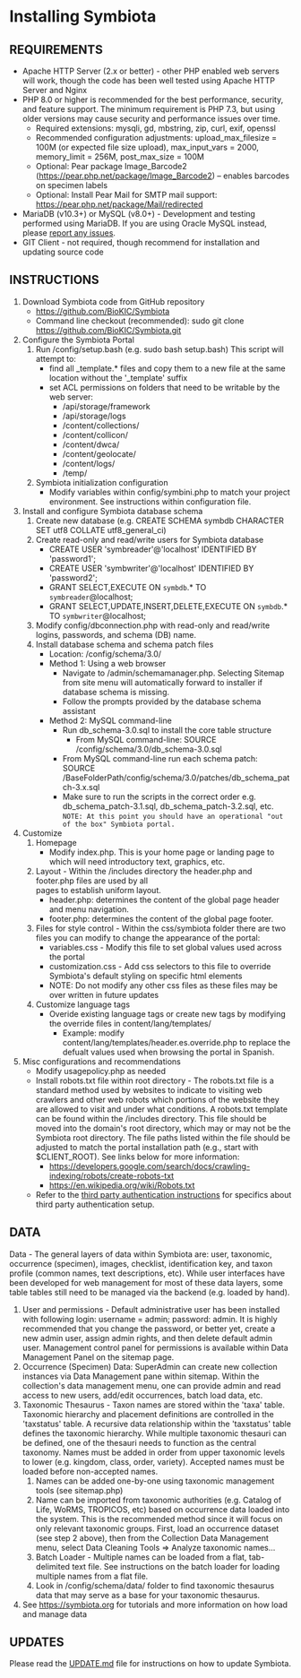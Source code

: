 # Installing Symbiota

## REQUIREMENTS

- Apache HTTP Server (2.x or better) - other PHP enabled web servers will work, though the code has been well tested using Apache HTTP Server and Nginx
- PHP 8.0 or higher is recommended for the best performance, security, and feature support. The minimum requirement is PHP 7.3, but using older versions may cause security and performance issues over time.
  - Required extensions: mysqli, gd, mbstring, zip, curl, exif, openssl
  - Recommended configuration adjustments: upload_max_filesize = 100M (or expected file size upload), max_input_vars = 2000, memory_limit = 256M, post_max_size = 100M
  - Optional: Pear package Image_Barcode2 (https://pear.php.net/package/Image_Barcode2) – enables barcodes on specimen labels
  - Optional: Install Pear Mail for SMTP mail support: https://pear.php.net/package/Mail/redirected
- MariaDB (v10.3+) or MySQL (v8.0+) - Development and testing performed using MariaDB. If you are using Oracle MySQL instead, please [report any issues](https://github.com/BioKIC/Symbiota/issues/new).
- GIT Client - not required, though recommend for installation and updating source code

## INSTRUCTIONS

1. Download Symbiota code from GitHub repository
   - https://github.com/BioKIC/Symbiota
   - Command line checkout (recommended): sudo git clone https://github.com/BioKIC/Symbiota.git
2. Configure the Symbiota Portal
   1. Run /config/setup.bash (e.g. sudo bash setup.bash)
      This script will attempt to:
         - find all _template.* files and copy them to a new file at the same location without the '_template' suffix 
         - set ACL permissions on folders that need to be writable by the web server:
            - /api/storage/framework
            - /api/storage/logs
            - /content/collections/
            - /content/collicon/
            - /content/dwca/
            - /content/geolocate/
            - /content/logs/
            - /temp/
   2. Symbiota initialization configuration
      - Modify variables within config/symbini.php to match your project environment. See instructions within configuration file.
3. Install and configure Symbiota database schema
   1. Create new database (e.g. CREATE SCHEMA symbdb CHARACTER SET utf8 COLLATE utf8_general_ci)
   2. Create read-only and read/write users for Symbiota database
      - CREATE USER 'symbreader'@'localhost' IDENTIFIED BY 'password1';
      - CREATE USER 'symbwriter'@'localhost' IDENTIFIED BY 'password2';
      - GRANT SELECT,EXECUTE ON `symbdb`.\* TO `symbreader`@localhost;
      - GRANT SELECT,UPDATE,INSERT,DELETE,EXECUTE ON `symbdb`.\* TO `symbwriter`@localhost;
   3. Modify config/dbconnection.php with read-only and read/write logins, passwords, and schema (DB) name.
   4. Install database schema and schema patch files
      - Location: <SymbiotaBaseFolder>/config/schema/3.0/
      - Method 1: Using a web browser
         - Navigate to <SymbiotaServer>/admin/schemamanager.php. Selecting Sitemap from site menu will automatically forward to installer if database schema is missing. 
         - Follow the prompts provided by the database schema assistant
      - Method 2: MySQL command-line
         - Run db_schema-3.0.sql to install the core table structure
            - From MySQL command-line: SOURCE <BaseFolderPath>/config/schema/3.0/db_schema-3.0.sql
         - From MySQL command-line run each schema patch: SOURCE /BaseFolderPath/config/schema/3.0/patches/db_schema_patch-3.x.sql
         - Make sure to run the scripts in the correct order e.g. db_schema_patch-3.1.sql, db_schema_patch-3.2.sql, etc.
      `NOTE: At this point you should have an operational "out of the box" Symbiota portal.`
4. Customize
   1. Homepage
      - Modify index.php. This is your home page or landing page to which will need introductory text, graphics, etc.
   2. Layout - Within the /includes directory the header.php and footer.php files are used by all  
      pages to establish uniform layout. 
      - header.php: determines the content of the global page header and menu navigation.  
      - footer.php: determines the content of the global page footer.  
   3. Files for style control - Within the css/symbiota folder there are two files you can modify to change the appearance of the portal:
      - variables.css - Modify this file to set global values used across the portal
      - customization.css - Add css selectors to this file to override Symbiota's default styling on specific html elements 
      - NOTE: Do not modify any other css files as these files may be over written in future updates
   4. Customize language tags
      - Overide existing language tags or create new tags by modifying the override files in content/lang/templates/
         - Example: modify content/lang/templates/header.es.override.php to replace the defualt values used when browsing the portal in Spanish.
5. Misc configurations and recommendations
   - Modify usagepolicy.php as needed 
   - Install robots.txt file within root directory - The robots.txt file is a standard method used by websites to indicate to visiting web crawlers and other web robots which portions of the website they are allowed to visit and under what conditions. A robots.txt template can be found within the /includes directory. This file should be moved into the domain's root directory, which may or may not be the Symbiota root directory. The file paths listed within the file should be adjusted to match the portal installation path (e.g., start with $CLIENT_ROOT). See links below for more information:
     - https://developers.google.com/search/docs/crawling-indexing/robots/create-robots-txt
     - https://en.wikipedia.org/wiki/Robots.txt
   - Refer to the [third party authentication instructions](https://github.com/BioKIC/Symbiota/blob/master/docs/third_party_auth_setup.md) for specifics about third party authentication setup.

## DATA

Data - The general layers of data within Symbiota are: user, taxonomic, occurrence (specimen), images, checklist, identification key, and taxon profile (common names, text descriptions, etc).
While user interfaces have been developed for web management for most of these data layers, some table tables still need to be managed via the backend (e.g. loaded by hand).

   1. User and permissions - Default administrative user has been installed with following login: username = admin; password: admin.
      It is highly recommended that you change the password, or better yet, create a new admin user, assign admin rights, and then delete default admin user.
      Management control panel for permissions is available within Data Management Panel on the sitemap page.
   2. Occurrence (Specimen) Data: SuperAdmin can create new collection instances via Data Management pane within sitemap. 
      Within the collection's data management menu, one can provide admin and read access to new users, add/edit occurrences, batch load data, etc.
   3. Taxonomic Thesaurus - Taxon names are stored within the 'taxa' table.
      Taxonomic hierarchy and placement definitions are controlled in the 'taxstatus' table.
      A recursive data relationship within the 'taxstatus' table defines the taxonomic hierarchy.
      While multiple taxonomic thesauri can be defined, one of the thesauri needs to function as the central taxonomy.
      Names must be added in order from upper taxonomic levels to lower (e.g. kingdom, class, order, variety).
      Accepted names must be loaded before non-accepted names.
      1. Names can be added one-by-one using taxonomic management tools (see sitemap.php)
      2. Name can be imported from taxonomic authorities (e.g. Catalog of Life, WoRMS, TROPICOS, etc) based on occurrence data loaded into the system.
         This is the recommended method since it will focus on only relevant taxonomic groups. First, load an occurrence dataset (see step 2 above), 
         then from the Collection Data Management menu, select Data Cleaning Tools => Analyze taxonomic names...
      3. Batch Loader - Multiple names can be loaded from a flat, tab-delimited text file. See instructions on the batch loader for loading multiple names from a flat file.
      4. Look in /config/schema/data/ folder to find taxonomic thesaurus data that may serve as a base for your taxonomic thesaurus.
   4. See <https://symbiota.org> for tutorials and more information on how load and manage data 

## UPDATES

Please read the [UPDATE.md](UPDATE.md) file for instructions on how to update Symbiota.
